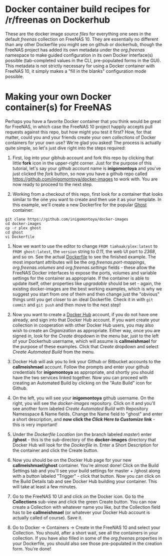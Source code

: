 # Docker container build recipes for /r/freenas on Dockerhub

These are the docker image *source files* for everything one sees in the default *freenas* collection on FreeNAS 10.  They are essentially no different than any other Dockerfile you might see on github or dockerhub, though the FreeNAS project has added its own metadata under the *org.freenas* namespace to make guided configuration in its own Docker interface(s) possible (tab-completed values in the CLI, pre-populated forms in the GUI). This metadata is not strictly necessary for using a Docker container with FreeNAS 10, it simply makes a "fill in the blanks" configuration mode possible.

# Making your own Docker container(s) for FreeNAS
Perhaps you have a favorite Docker container that you think would be great for FreeNAS, in which case the FreeNAS 10 project happily accepts pull requests against this repo, but how might you test it first? How, for that matter, could you and your friends create your own *collections* of Docker containers for your own use?  We're glad you asked! The process is actually quite simple, so let's just dive right into the steps required:

1. First, log into your gibhub account and fork this repo by clicking that little **fork** icon in the upper-right corner.  Just for the purpose of this tutorial, let's say your github account name is **inigomontoya** and you've just clicked the *fork* button, so now you have a github repo called https://github.com/inigomontoya/docker-images to work with. You are now ready to proceed to the next step.

1. Working from a checkout of this repo, first look for a container that looks similar to the one you want to create and then use it as your template.  In this example, we'll create a new Dockerfire for the popular [Ghost](https://hub.docker.com/r/library/ghost/) container:
```
git clone https://github.com/inigomontoya/docker-images
cd docker-images
cp -r plex ghost
cd ghost
vi Dockerfile
```
1. Now we want to use the editor to change `FROM timhaak/plex:latest` to `FROM ghost:latest`, the `version` string to *0.11*, the web UI port to *2368*, and so on.  See the actual [Dockerfile](https://github.com/freenas/docker-images/blob/master/ghost/Dockerfile) to see the finished example.  The most important attributes will be the *org.freenas.port-mappings*, *org.freenas.volumes* and *org.freenas.settings* fields - these allow the FreeNAS Docker interfaces to expose the ports, volumes and variable settings for the container as appropriate.  If the container is able to update itself, other properties like *upgradable* should be set - again, the existing docker-images are the best working examples, which is why we suggest you start from one of them and then change just the "obvious" things until you get closer to an ideal Dockerfile.  Check it in with `git commit` and `git push` and then move to the next step!

1. Now you want to create a [Docker Hub](http://hub.docker.com) account, if you do not have one already, and sign into that Docker Hub account.  If you want create your collection in cooperation with other Docker Hub users, you may also wish to create an *Organization* as appropriate.  Either way, once you are signed in, look for the *Create* dropdown in the menu bar, just to the left of your Dockerhub username, which will assume is **callmeishmael** for the purpose of these examples.  Click that *Create* dropdown and select *Create Automated Build* from the menu.

1. Docker Hub will ask you to link your Github or Bitbucket accounts to the **callmeishmael** account.  Follow the prompts and enter your github credentials for **inigomontoya** as appropriate, and shortly you should have the two services linked together.  Now you can proceed with creating an Automated Build by clicking on the "Auto Build" icon for Github.

1. On the left, you will see your **inigomontoya** github username.  On the right, you will see the *docker-images* repository.  Click on it and you'll see another form labeled *Create Automated Build* with Repository Namesspace & Name fields.  Change the Name field to "ghost" and enter a short description, and **now click the _Click Here to Customize_ link** - this is very important!

1. Under the *Dockerfile Location* (on the branch labeled *master*) enter **/ghost** - this is the sub-directory of the **docker-images** directory that Docker Hub will look for the _Dockerfile_ in. Enter a Short Description for the container and click the Create button.

1. Now you should be on the Docker Hub page for your new **callmeishmael/ghost** container.  You're almost done!  Click on the Build Settings tab and you'll see your build settings for master + /ghost along with a button labeled "Trigger" - click that button.  Now you can click on the Build Details tab and see Docker Hub building your container.  This will take at least a few minutes.

1. Go to the FreeNAS 10 UI and click on the Docker icon.  Go to the **Collections** sub-view and click the green Create button.  You can now create a Collection with whatever name you like, but the Collection field has to be **callmeishmael** (or whatever your Docker Hub account is actually called of course).  Save it.

1. Go to Docker -> Containers -> Create in the FreeNAS 10 and select your Collection.  You should, after a short wait, see all the containers in your collection.  If you have also filled in some of the *org.freenas* properties in your Dockerfile, you should also see those pre-populated in the creation form.  You're done!
